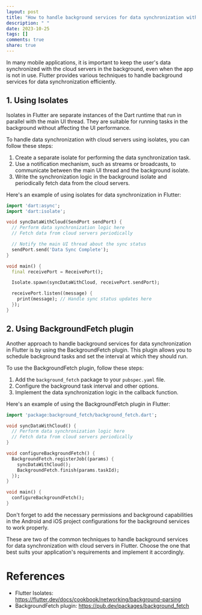 ```yaml
---
layout: post
title: "How to handle background services for data synchronization with cloud servers in Flutter"
description: " "
date: 2023-10-25
tags: []
comments: true
share: true
---
```


In many mobile applications, it is important to keep the user's data synchronized with the cloud servers in the background, even when the app is not in use. Flutter provides various techniques to handle background services for data synchronization efficiently.

## 1. Using Isolates

Isolates in Flutter are separate instances of the Dart runtime that run in parallel with the main UI thread. They are suitable for running tasks in the background without affecting the UI performance.

To handle data synchronization with cloud servers using isolates, you can follow these steps:

1. Create a separate isolate for performing the data synchronization task.
2. Use a notification mechanism, such as streams or broadcasts, to communicate between the main UI thread and the background isolate.
3. Write the synchronization logic in the background isolate and periodically fetch data from the cloud servers.

Here's an example of using isolates for data synchronization in Flutter:

```dart
import 'dart:async';
import 'dart:isolate';

void syncDataWithCloud(SendPort sendPort) {
  // Perform data synchronization logic here
  // Fetch data from cloud servers periodically

  // Notify the main UI thread about the sync status
  sendPort.send('Data Sync Complete');
}

void main() {
  final receivePort = ReceivePort();

  Isolate.spawn(syncDataWithCloud, receivePort.sendPort);

  receivePort.listen((message) {
    print(message); // Handle sync status updates here
  });
}
```

## 2. Using BackgroundFetch plugin

Another approach to handle background services for data synchronization in Flutter is by using the BackgroundFetch plugin. This plugin allows you to schedule background tasks and set the interval at which they should run.

To use the BackgroundFetch plugin, follow these steps:

1. Add the `background_fetch` package to your `pubspec.yaml` file.
2. Configure the background task interval and other options.
3. Implement the data synchronization logic in the callback function.

Here's an example of using the BackgroundFetch plugin in Flutter:

```dart
import 'package:background_fetch/background_fetch.dart';

void syncDataWithCloud() {
  // Perform data synchronization logic here
  // Fetch data from cloud servers periodically
}

void configureBackgroundFetch() {
  BackgroundFetch.registerJob((params) {
    syncDataWithCloud();
    BackgroundFetch.finish(params.taskId);
  });
}

void main() {
  configureBackgroundFetch();
}
```

Don't forget to add the necessary permissions and background capabilities in the Android and iOS project configurations for the background services to work properly.

These are two of the common techniques to handle background services for data synchronization with cloud servers in Flutter. Choose the one that best suits your application's requirements and implement it accordingly.

# References
- Flutter Isolates: https://flutter.dev/docs/cookbook/networking/background-parsing
- BackgroundFetch plugin: https://pub.dev/packages/background_fetch